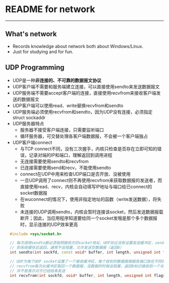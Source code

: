# **README for network** #
***


## **What's network** ##
  * Records knowledge about network both about Windows/Linux.
  * Just for studying and for fun.

## **UDP Programming**
  * UDP是一种**非连接的、不可靠的数据报文协议**
  * UDP客户端不需要和服务端建立连接，可以直接使用sendto来发送数据报文
  * UDP服务端不需要accept客户端的连接，直接使用recvfrom来接收客户端发送的数据报文
  * UDP客户端可以使用read、write替换recvfrom和sendto
  * UDP服务端必须使用recvfrom和sendto，因为UDP没有连接，必须指定struct sockaddr
  * UDP服务器特点
    - 服务器不接受客户端连接，只需要监听端口
    - 循环服务器，可交替处理各客户端数据报，不会被一个客户端独占
  * UDP客户端connect
    - 与TCP connect不同，没有三次握手，内核只检查是否存在立即可知的错误，记录对端的IP和端口，理解返回到调用进程
    - 无连接需要使用sendto和recvfrom
    - 已连接需要使用send和recv，不能使用sendto
    - connect在UDP中用来检查UDP端口是否开放、没被使用
    - 一旦UDP调用了connect则不再使用recvfrom来获取数据报的发送者，而直接使用read、recv，内核会自动填写IP地址与端口给已connect的socket数据报
    - 在wuconnect的情况下，使用非指定地址的函数（write发送数据），将失败
    - 未连接的UDP调用sendto，内核会暂时连接该socket，然后发送数据报载断开；因此，当应用程序知道要给同一个socket发哦是那个多个数据报时，显示连接的UDP效率更高
```c++
  #include <sys/socket.h>

  // 每次调用sendto都必须指明接收方的socket地址，UDP协议没有设置发送缓冲区，sendto将数据拷贝
  // 到系统缓存后返回，通常不会阻塞，允许发送空数据报（返回0）
  int sendto(int sockfd, const void* buffer, int length, unsigned int flags, const struct sockaddr* to, int tolen);

  // UDP为每个UDP socket设置了一个接收缓冲区，每个收到的数据报根据其端口放在不同的缓冲区；
  // recvfrom每次从缓冲区取回一个数据报，没数据的时候会阻塞，返回0标识接收到一个长度为0的数据报，
  // 并不是表示对方已经结束发送
  int recvfrom(int sockfd, void* buffer, int length, unsigned int flags, struct sockaddr* from, int* fromlen);
```
